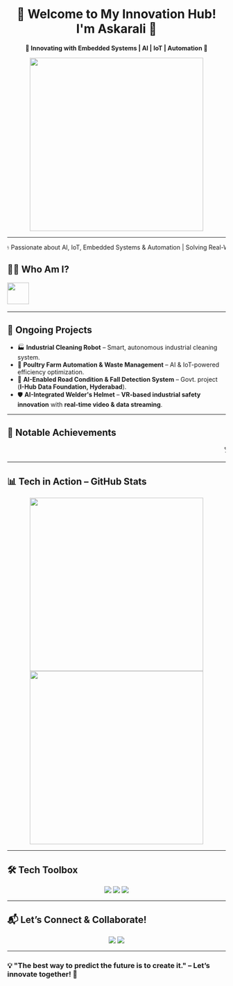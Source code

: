 <h1 align="center">🚀 Welcome to My Innovation Hub! I'm Askarali 🌟</h1>  

<p align="center">
  <b>🔹 Innovating with Embedded Systems | AI | IoT | Automation 🔹</b>
</p>  

<p align="center">
  <img src="https://media.giphy.com/media/l41m3X4Y4M4MwvJcM/giphy.gif" width="400px">
</p>  

---

<marquee scrollamount="10" behavior="alternate">
  🔥 Passionate about AI, IoT, Embedded Systems & Automation | Solving Real-World Challenges with Technology! 🔥
</marquee>

## 👨‍💻 **Who Am I?**
<p>
  <img src="https://media.giphy.com/media/aNqEFrYVnsS52/giphy.gif" width="50px"> 
  <span id="typing"></span>
</p>

<style>
@keyframes typing {
  from { width: 0 }
  to { width: 100% }
}

#typing {
  display: inline-block;
  font-weight: bold;
  font-size: 18px;
  white-space: nowrap;
  overflow: hidden;
  border-right: 3px solid #0077b6;
  width: 0;
  animation: typing 4s steps(40, end) infinite alternate;
}
</style>

<script>
const text = "🔬 Tech Enthusiast | Researcher | Developer | Problem Solver!";
let i = 0;
function typeWriter() {
  if (i < text.length) {
    document.getElementById("typing").textContent += text.charAt(i);
    i++;
    setTimeout(typeWriter, 100);
  }
}
typeWriter();
</script>

---

## 🚀 **Ongoing Projects**
- 🏭 **Industrial Cleaning Robot** – Smart, autonomous industrial cleaning system.  
- 🐓 **Poultry Farm Automation & Waste Management** – AI & IoT-powered efficiency optimization.  
- 🚦 **AI-Enabled Road Condition & Fall Detection System** – Govt. project (**I-Hub Data Foundation, Hyderabad**).  
- 🛡️ **AI-Integrated Welder's Helmet** – **VR-based industrial safety innovation** with **real-time video & data streaming**.  

---

## 🌟 **Notable Achievements**
<marquee scrollamount="7" behavior="scroll">
  🏆 BLE Weighing Scale Automation • 🏫 IoT School Bus Tracking • 🏭 Textile Industry Humidity Monitoring  
</marquee>  

---

## 📊 **Tech in Action – GitHub Stats**  
<p align="center">
  <img src="https://github-readme-stats.vercel.app/api?username=yourusername&show_icons=true&theme=tokyonight" width="400px" />
  <img src="https://github-readme-streak-stats.herokuapp.com/?user=yourusername&theme=tokyonight" width="400px" />
</p>  

---

## 🛠️ **Tech Toolbox**
<p align="center">
  <img src="https://img.shields.io/badge/Microcontrollers-ATmega328 | ESP8266 | Jetson_Nano-orange?style=flat-square" />
  <img src="https://img.shields.io/badge/Sensors-IMU | Load Cell | Environmental-green?style=flat-square" />
  <img src="https://img.shields.io/badge/Tools-KiCad | Thonny | MPLAB-blue?style=flat-square" />
</p>  

---

## 📬 **Let’s Connect & Collaborate!**
<p align="center">
  <a href="mailto:askar.zts@gmail.com"><img src="https://img.shields.io/badge/Email-Contact-blue?style=flat-square&logo=gmail" /></a>
  <a href="https://www.linkedin.com/in/askarali-n-920716165/"><img src="https://img.shields.io/badge/LinkedIn-Connect-blue?style=flat-square&logo=linkedin" /></a>
</p>  

---

### 💡 **"The best way to predict the future is to create it."** – Let’s innovate together! 🚀  

